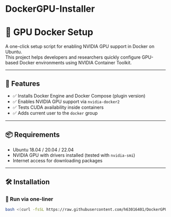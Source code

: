 # DockerGPU-Installer

# 🚀 GPU Docker Setup

A one-click setup script for enabling NVIDIA GPU support in Docker on Ubuntu.  
This project helps developers and researchers quickly configure GPU-based Docker environments using NVIDIA Container Toolkit.

---

## 🧩 Features

- ✅ Installs Docker Engine and Docker Compose (plugin version)
- ✅ Enables NVIDIA GPU support via `nvidia-docker2`
- ✅ Tests CUDA availability inside containers
- ✅ Adds current user to the `docker` group

---

## 📦 Requirements

- Ubuntu 18.04 / 20.04 / 22.04
- NVIDIA GPU with drivers installed (tested with `nvidia-smi`)
- Internet access for downloading packages

---

## 🛠️ Installation

### 🔹 Run via one-liner

```bash
bash <(curl -fsSL https://raw.githubusercontent.com/h63016401/DockerGPU-Installer/main/install_gpu_docker.sh)
